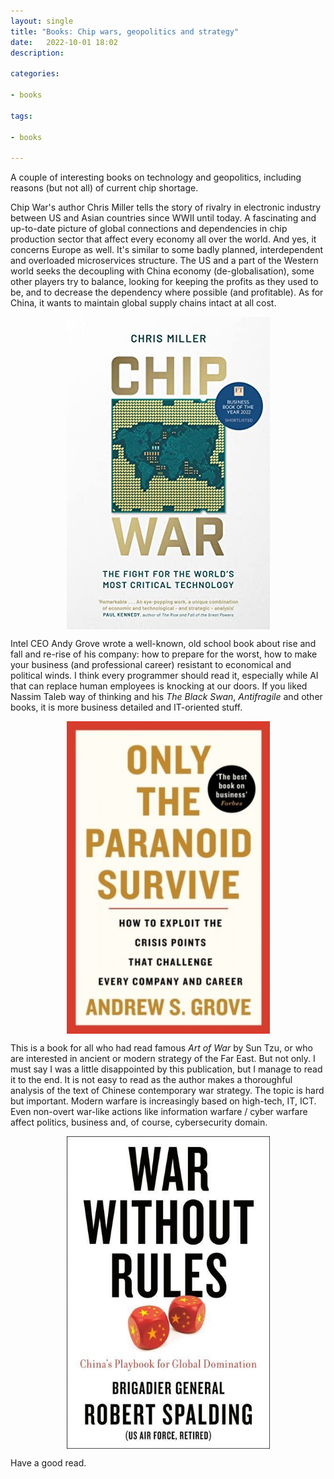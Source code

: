 ```yaml
---
layout: single
title: "Books: Chip wars, geopolitics and strategy"
date:   2022-10-01 18:02
description:

categories:

- books

tags:

- books

---
```


A couple of interesting books on technology and geopolitics, including reasons (but not all) of current chip shortage.

Chip War's author Chris Miller tells the story of rivalry in electronic industry between US and Asian countries since WWII until today. 
A fascinating and up-to-date picture of global connections and dependencies in chip production sector that affect every economy all over the world.
And yes, it concerns Europe as well. It's similar to some badly planned, interdependent and overloaded microservices structure.
The US and a part of the Western world seeks the decoupling with China economy (de-globalisation), some other players try to balance, looking for keeping the profits as they used to be,
and to decrease the dependency where possible (and profitable). As for China, it wants to maintain global supply chains intact at all cost.


<img src="/assets/images/chip_war_chris_miller.jpg"  alt="Chip War Chris Miller book cover" style="display: block; margin: auto;" width="325" height="500">


Intel CEO Andy Grove wrote a well-known, old school book about rise and fall and re-rise of his company: how to prepare for the worst, how to make your business (and professional career) resistant to economical and political winds.
I think every programmer should read it, especially while AI that can replace human employees is knocking at our doors. If you liked Nassim Taleb way of thinking and his *The Black Swan*, *Antifragile* and other books, it is more business detailed 
and IT-oriented stuff.


<img src="/assets/images/only_the_paranoid_survive_andy_grove.jpg"  alt="Only the Paranoid Survive Andy Grove book cover" style="display: block; margin: auto;" width="325" height="500">


This is a book for all who had read famous *Art of War* by Sun Tzu, or who are interested in ancient or modern strategy of the Far East. But not only. I must say I was a little disappointed by this publication, but I manage to read it to the end.
It is not easy to read as the author makes a thoroughful analysis of the text of Chinese contemporary war strategy. The topic is hard but important. Modern warfare is increasingly based on high-tech, IT, ICT. Even non-overt war-like actions like 
information warfare / cyber warfare affect politics, business and, of course, cybersecurity domain. 


<img src="/assets/images/war_without_rules_robert_spalding.jpg"  alt="War Without Rules book cover" style="display: block; margin: auto;" width="325" height="500">


Have a good read.